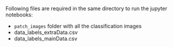 Following files are required in the same directory to run the jupyter notebooks:

- `patch_images` folder with all the classification images
- data_labels_extraData.csv
- data_labels_mainData.csv

